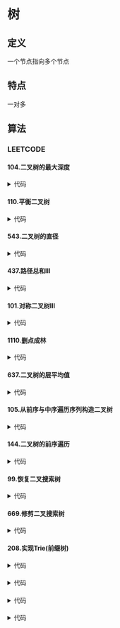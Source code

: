 # 树 #

## 定义 ##
一个节点指向多个节点

## 特点 ##
一对多

## 算法 ##
### LEETCODE ###
#### 104.二叉树的最大深度 ####
<details>
<summary>代码</summary>
<pre>
<code>
</code>
</pre>
</details>

#### 110.平衡二叉树 ####
<details>
<summary>代码</summary>
<pre>
<code>
</code>
</pre>
</details>

#### 543.二叉树的直径 ####
<details>
<summary>代码</summary>
<pre>
<code>
</code>
</pre>
</details>

#### 437.路径总和III ####
<details>
<summary>代码</summary>
<pre>
<code>
</code>
</pre>
</details>

#### 101.对称二叉树III ####
<details>
<summary>代码</summary>
<pre>
<code>
</code>
</pre>
</details>

#### 1110.删点成林 ####
<details>
<summary>代码</summary>
<pre>
<code>
</code>
</pre>
</details>

#### 637.二叉树的层平均值 ####
<details>
<summary>代码</summary>
<pre>
<code>
</code>
</pre>
</details>

#### 105.从前序与中序遍历序列构造二叉树 ####
<details>
<summary>代码</summary>
<pre>
<code>
</code>
</pre>
</details>

#### 144.二叉树的前序遍历 ####
<details>
<summary>代码</summary>
<pre>
<code>
</code>
</pre>
</details>

#### 99.恢复二叉搜索树 ####
<details>
<summary>代码</summary>
<pre>
<code>
</code>
</pre>
</details>

#### 669.修剪二叉搜索树 ####
<details>
<summary>代码</summary>
<pre>
<code>
</code>
</pre>
</details>

#### 208.实现Trie(前缀树) ####
<details>
<summary>代码</summary>
<pre>
<code>
</code>
</pre>
</details>

####  ####
<details>
<summary>代码</summary>
<pre>
<code>
</code>
</pre>
</details>

####  ####
<details>
<summary>代码</summary>
<pre>
<code>
</code>
</pre>
</details>

####  ####
<details>
<summary>代码</summary>
<pre>
<code>
</code>
</pre>
</details>